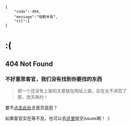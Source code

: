 ```
{
    "code":-404,
    "message":"啥都木有",
    "ttl":1
}
```

# :(    
## 404 Not Found

### 不好意思客官，我们没有找到你要找的东西
> 把一个还没有上架的文章放在网站上面，实在太不讲究了  
> 那，改天再约！

要不[点击此处](https://winminecraft.github.io)去首页逛逛？

如果客官实在等不及，也可以去[这里](https://github.com/WinMinecraft/WinMinecraft.github.io/issues)提交issues啊！   :)
